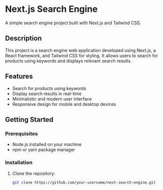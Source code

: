 # Next.js Search Engine

A simple search engine project built with Next.js and Tailwind CSS.

## Description

This project is a search engine web application developed using Next.js, a React framework, and Tailwind CSS for styling. It allows users to search for products using keywords and displays relevant search results.

## Features

- Search for products using keywords
- Display search results in real-time
- Minimalistic and modern user interface
- Responsive design for mobile and desktop devices

## Getting Started

### Prerequisites

- Node.js installed on your machine
- npm or yarn package manager

### Installation

1. Clone the repository:

   ```bash
   git clone https://github.com/your-username/next-search-engine.git
